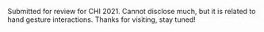 Submitted for review for CHI 2021. Cannot disclose much, but it is related to hand gesture interactions. Thanks for visiting, stay tuned!
